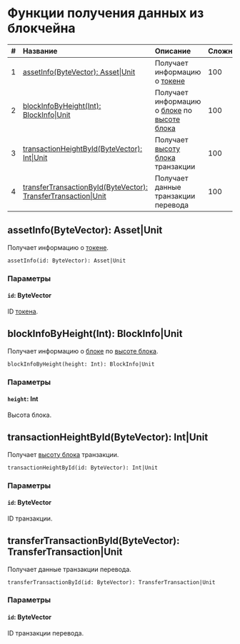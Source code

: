 # Функции получения данных из блокчейна

|   #  | Название | Описание | Сложность |
| :--- | :--- | :--- | :--- |
|   1  | [assetInfo(ByteVector): Аsset&#124;Unit](#asset-info) | Получает информацию о [токене](/blockchain/token.md) | 100 |
|   2  | [blockInfoByHeight(Int): BlockInfo&#124;Unit](#block-info-by-height) | Получает информацию о [блоке](/blockchain/block.md) по [высоте блока](/blockchain/block-height.md) | 100 |
|   3  | [transactionHeightById(ByteVector): Int&#124;Unit](#transaction-height-by-id) | Получает [высоту блока](/blockchain/block-height.md) транзакции | 100 |
|   4  | [transferTransactionById(ByteVector): TransferTransaction&#124;Unit](#transfer-transaction-by-id) | Получает данные транзакции перевода | 100 |

## assetInfo(ByteVector): Аsset|Unit<a id="asset-info"></a>

Получает информацию о [токене](/blockchain/token.md).

```
assetInfo(id: ByteVector): Аsset|Unit
```

### Параметры

#### `id`: ByteVector

ID [токена](/blockchain/token.md).

## blockInfoByHeight(Int): BlockInfo|Unit<a id="block-info-by-height"></a>

Получает информацию о [блоке](/blockchain/block.md) по [высоте блока](/blockchain/block-height.md).

```
blockInfoByHeight(height: Int): BlockInfo|Unit
```

### Параметры

#### `height`: Int

Высота блока.

## transactionHeightById(ByteVector): Int|Unit<a id="transaction-height-by-id"></a>

Получает [высоту блока](/blockchain/block-height.md) транзакции.

```
transactionHeightById(id: ByteVector): Int|Unit
```

### Параметры

#### `id`: ByteVector

ID транзакции.

## transferTransactionById(ByteVector): TransferTransaction|Unit<a id="transfer-transaction-by-id"></a>

Получает данные транзакции перевода.

```
transferTransactionById(id: ByteVector): TransferTransaction|Unit
```

### Параметры

#### `id`: ByteVector

ID транзакции перевода.
